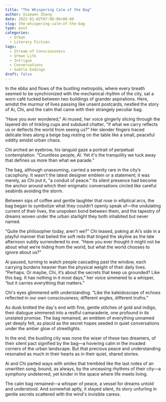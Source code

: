 ```yaml
---
title: "The Whispering Calm of the Bag"
author: Xiaowen Zhang
date: 2022-01-02T07:00:00+08:00
slug: the-whispering-calm-of-the-bag
type: post
categories:
  - Urban
  - Literary Fiction
tags:
  - Stream of Consciousness
  - Urban Life
  - Intrigue
  - Conversations
  - Subtle Endings
draft: false
---
```


In the ebbs and flows of the bustling metropolis, where every breath seemed to be synchronized with the mechanical rhythm of the city, sat a worn café tucked between two buildings of grander aspirations. Here, amidst the murmur of lives passing like unsent postcards, nestled the story of Ai, Chi, and the calm that came with their strangely peculiar bag.

“Have you ever wondered,” Ai mused, her voice gingerly slicing through the layered din of tinkling cups and subdued chatter, “if what we carry reflects us or deflects the world from seeing us?” Her slender fingers traced delicate lines along a beige bag resting on the table like a small, peaceful oddity amidst urban chaos.

Chi arched an eyebrow, his languid gaze a portrait of perpetual contemplation. “Countless people, Ai. Yet it's the tranquility we tuck away that defines us more than what we parade.”

The bag, although unassuming, carried a serenity rare in the city’s cacophony. It wasn't the latest designer emblem or a statement; it was merely, as Chi put it, "a conduit of peace." Its silent presence had become the anchor around which their enigmatic conversations circled like careful seabirds avoiding the storm. 

Between sips of coffee and gentle laughter that rose in elliptical arcs, the bag began to symbolize what they couldn’t openly speak of—the undulating current of their lives, the unspoken bond between them, and the tapestry of dreams woven under the urban starlight they both inhabited but never named.

“Quite the philosopher today, aren't we?” Chi teased, poking at Ai’s side in a playful manner that belied the soft reds that tinged the skyline as the late afternoon subtly surrendered to eve. “Have you ever thought it might not be about what we’re hiding from the world, but what the world chooses to ignore about us?”

Ai paused, turning to watch people cascading past the window, each carrying burdens heavier than the physical weight of their daily lives. “Perhaps. Or maybe, Chi, it’s about the secrets that keep us grounded? Like this bag. It has nothing in it most days,” her voice simmered to a whisper, “but it carries everything that matters.”

Chi's eyes glimmered with understanding. “Like the kaleidoscope of echoes reflected in our own consciousness; different angles, different truths.”

As dusk knitted the day's end with fine, gentle stitches of gold and indigo, their dialogue simmered into a restful camaraderie, one profound in its unstated promise. The bag remained, an emblem of everything unnamed yet deeply felt, as placid as the secret hopes seeded in quiet conversations under the amber glow of streetlights.

In the end, the bustling city was none the wiser of these two dreamers, of their silent pact signified by the bag—a hovering calm in the invaded corners of the urban landscape. But that precious peace and understanding resonated as much in their hearts as in their quiet, shared stories. 

Ai and Chi parted ways with smiles that trembled like the last notes of an unwritten song, bound, as always, by the unceasing rhythms of their city—a symphony undeterred, yet kinder in the space where life meets living.

The calm bag remained—a whisper of peace, a vessel for dreams untold and understood. And somewhat aptly, it stayed silent, its story unfurling in gentle secrets scattered with the wind's invisible caress.